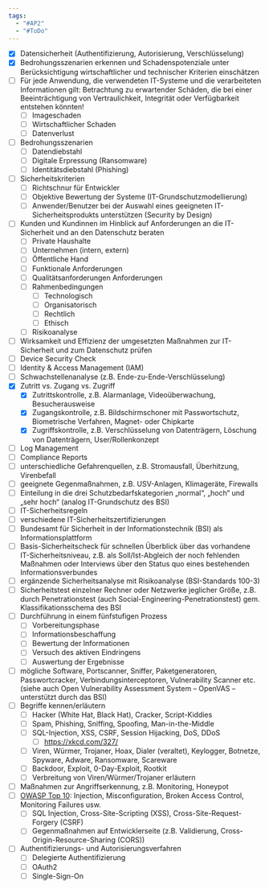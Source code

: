 ```yaml
---
tags:
  - "#AP2"
  - "#ToDo"
---
```

- [x] Datensicherheit (Authentifizierung, Autorisierung, Verschlüsselung)
- [x] Bedrohungsszenarien erkennen und Schadenspotenziale unter Berücksichtigung wirtschaftlicher und technischer Kriterien einschätzen
- [ ] Für jede Anwendung, die verwendeten IT-Systeme und die verarbeiteten Informationen gilt: Betrachtung zu erwartender Schäden, die bei einer Beeinträchtigung von Vertraulichkeit, Integrität oder Verfügbarkeit entstehen könnten!
    - [ ] Imageschaden
    - [ ] Wirtschaftlicher Schaden
    - [ ] Datenverlust
- [ ] Bedrohungsszenarien
    - [ ] Datendiebstahl
    - [ ] Digitale Erpressung (Ransomware)
    - [ ] Identitätsdiebstahl (Phishing)
- [ ] Sicherheitskriterien
    - [ ] Richtschnur für Entwickler
    - [ ] Objektive Bewertung der Systeme (IT-Grundschutzmodellierung)
    - [ ] Anwender/Benutzer bei der Auswahl eines geeigneten IT-Sicherheitsprodukts unterstützen (Security by Design)
- [ ] Kunden und Kundinnen im Hinblick auf Anforderungen an die IT-Sicherheit und an den Datenschutz beraten
    - [ ] Private Haushalte
    - [ ] Unternehmen (intern, extern)
    - [ ] Öffentliche Hand
    - [ ] Funktionale Anforderungen
    - [ ] Qualitätsanforderungen Anforderungen
    - [ ] Rahmenbedingungen
        - [ ] Technologisch
        - [ ] Organisatorisch
        - [ ] Rechtlich
        - [ ] Ethisch
    - [ ] Risikoanalyse
- [ ] Wirksamkeit und Effizienz der umgesetzten Maßnahmen zur IT-Sicherheit und zum Datenschutz prüfen
- [ ] Device Security Check
- [ ] Identity & Access Management (IAM)
- [ ] Schwachstellenanalyse (z.B. Ende-zu-Ende-Verschlüsselung)
- [x] Zutritt vs. Zugang vs. Zugriff
    - [x] Zutrittskontrolle, z.B. Alarmanlage, Videoüberwachung, Besucherausweise
    - [x] Zugangskontrolle, z.B. Bildschirmschoner mit Passwortschutz, Biometrische Verfahren, Magnet- oder Chipkarte
    - [x] Zugriffskontrolle, z.B. Verschlüsselung von Datenträgern, Löschung von Datenträgern, User/Rollenkonzept
- [ ] Log Management
- [ ] Compliance Reports
- [ ] unterschiedliche Gefahrenquellen, z.B. Stromausfall, Überhitzung, Virenbefall
- [ ] geeignete Gegenmaßnahmen, z.B. USV-Anlagen, Klimageräte, Firewalls
- [ ] Einteilung in die drei Schutzbedarfskategorien „normal“, „hoch“ und „sehr hoch“ (analog IT-Grundschutz des BSI)
- [ ] IT-Sicherheitsregeln
- [ ] verschiedene IT-Sicherheitszertifizierungen
- [ ] Bundesamt für Sicherheit in der Informationstechnik (BSI) als Informationsplattform
- [ ] Basis-Sicherheitscheck für schnellen Überblick über das vorhandene IT-Sicherheitsniveau, z.B. als Soll/Ist-Abgleich der noch fehlenden Maßnahmen oder Interviews über den Status quo eines bestehenden Informationsverbundes
- [ ] ergänzende Sicherheitsanalyse mit Risikoanalyse (BSI-Standards 100-3)
- [ ] Sicherheitstest einzelner Rechner oder Netzwerke jeglicher Größe, z.B. durch Penetrationstest (auch Social-Engineering-Penetrationstest) gem. Klassifikationsschema des BSI
- [ ] Durchführung in einem fünfstufigen Prozess
    - [ ] Vorbereitungsphase
    - [ ] Informationsbeschaffung
    - [ ] Bewertung der Informationen
    - [ ] Versuch des aktiven Eindringens
    - [ ] Auswertung der Ergebnisse
- [ ] mögliche Software, Portscanner, Sniffer, Paketgeneratoren, Passwortcracker, Verbindungsinterceptoren, Vulnerability Scanner etc. (siehe auch Open Vulnerability Assessment System – OpenVAS – unterstützt durch das BSI)
- [ ] Begriffe kennen/erläutern
    - [ ] Hacker (White Hat, Black Hat), Cracker, Script-Kiddies
    - [ ] Spam, Phishing, Sniffing, Spoofing, Man-in-the-Middle
    - [ ] SQL-Injection, XSS, CSRF, Session Hijacking, DoS, DDoS
        - [ ] https://xkcd.com/327/
    - [ ] Viren, Würmer, Trojaner, Hoax, Dialer (veraltet), Keylogger, Botnetze, Spyware, Adware, Ransomware, Scareware
    - [ ] Backdoor, Exploit, 0-Day-Exploit, Rootkit
    - [ ] Verbreitung von Viren/Würmer/Trojaner erläutern
- [ ] Maßnahmen zur Angriffserkennung, z.B. Monitoring, Honeypot
- [ ] [OWASP Top 10](https://owasp.org/www-project-top-ten/ "OWASP Top Ten"): Injection, Misconfiguration, Broken Access Control, Monitoring Failures usw.
    - [ ] SQL Injection, Cross-Site-Scripting (XSS), Cross-Site-Request-Forgery (CSRF)
    - [ ] Gegenmaßnahmen auf Entwicklerseite (z.B. Validierung, Cross-Origin-Resource-Sharing (CORS))
- [ ] Authentifizierungs- und Autorisierungsverfahren
    - [ ] Delegierte Authentifizierung
    - [ ] OAuth2
    - [ ] Single-Sign-On